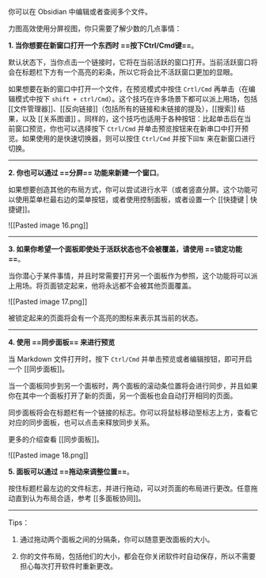 你可以在 Obsidian 中编辑或者查阅多个文件。

力图高效使用分屏视图，你只需要了解少数的几点事情：

**1. 当你想要在新窗口打开一个东西时 ==按下Ctrl/Cmd键==**。

默认状态下，当你点击一个链接时，它将在当前活跃的窗口打开。当前活跃窗口将会在标题栏下方有一个高亮的彩条，所以它将会比不活跃窗口更加的显眼。

如果想要在新的窗口中打开一个文件，在预览模式中按住 `Crtl/Cmd` 再单击（在编辑模式中按下 `shift + ctrl/Cmd`）。这个技巧在许多场景下都可以派上用场，包括 [[文件管理器]]、[[反向链接]]（包括所有的链接和未链接的提及），[[搜索]] 结果，以及 [[关系图谱]] 。同样的，这个技巧也适用于各种按钮：比起单击后在当前窗口预览，你也可以选择按下 `Ctrl/Cmd` 并单击预览按钮来在新串口中打开预览。如果使用的是快速切换器，则可以按住 `Ctrl/Cmd` 并按下`回车` 来在新窗口进行切换。

---

**2. 你也可以通过 ==分屏== 功能来新建一个窗口**。

如果想要创造其他的布局方式，你可以尝试进行水平（或者竖直分屏。这个功能可以使用菜单栏最右边的菜单按钮，或者使用控制面板，或者设置一个 [[快捷键 | 快捷键]]。

![[Pasted image 16.png]]

---

**3. 如果你希望一个面板即使处于活跃状态也不会被覆盖，请使用 ==锁定功能==**。

当你潜心于某件事情，并且时常需要打开另一个面板作为参照，这个功能将可以派上用场。将页面锁定起来，他将永远都不会被其他页面覆盖。

![[Pasted image 17.png]]

被锁定起来的页面将会有一个高亮的图标来表示其当前的状态。

---

**4. 使用 ==同步面板== 来进行预览**

当 Markdown 文件打开时，按下  `Ctrl/Cmd` 并单击预览或者编辑按钮，即可开启一个 [[同步面板]]。

当一个面板同步到另一个面板时，两个面板的滚动条位置将会进行同步，并且如果你在其中一个面板打开了新的页面，另一个面板也会自动打开相同的页面。

同步面板将会在标题栏有一个链接的标志。你可以将鼠标移动至标志上方，查看它对应的同步面板，也可以点击来释放同步关系。

更多的介绍查看 [[同步面板]]。

![[Pasted image 18.png]]

**5. 面板可以通过 ==拖动来调整位置==**。

按住标题栏最左边的文件标志，并进行拖动，可以对页面的布局进行更改。任意拖动直到认为布局合适，参考 [[多面板协同]]。

---

Tips：

1. 通过拖动两个面板之间的分隔条，你可以随意更改面板的大小。

2. 你的文件布局，包括他们的大小，都会在你关闭软件时自动保存，所以不需要担心每次打开软件时重新更改。
